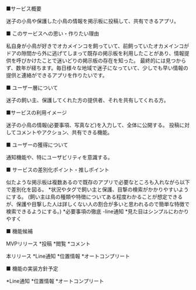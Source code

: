 ■サービス概要

迷子の小鳥や保護した小鳥の情報を掲示板に投稿して、共有できるアプリ。

■ このサービスへの思い・作りたい理由

私自身が小鳥が好きでオカメインコを飼っていて、前飼っていたオカメインコがドアの隙間から外に逃げてしまって既存の掲示板を利用したことがあり、情報提供を呼びかけたことで迷いどりの掲示板の存在を知った。 最終的には見つからず、数年が経ちます。毎日様々な地域で迷子になっていて、少しでも早い情報の提供と連絡ができるアプリを作りたいです。

■ ユーザー層について

迷子の飼い主、保護してくれた方の提供者、それを共有してくれる方。

■サービスの利用イメージ

迷子の小鳥の情報(必要事項、写真など)を入力して、全体に公開する。 投稿に対してコメントやアクション、共有できる機能。

■ ユーザーの獲得について

通知機能や、特にユーザビリティを意識する。

■ サービスの差別化ポイント・推しポイント

似たような掲示板は複数あるので既存のアプリで必要なところも入れながら以下で差別化を図る。 
*状況やタグで飼い主と保護、目撃の検索がかかりやすいようにする。
(飼い主は鳥の種類や特徴についてある程度わかることが想定できるが、保護や目撃した人は詳しくない人の割合が多いと思われるので簡単な特徴で検索できるようにする。)
*必要事項の徹底 -line通知 
*見た目はシンプルにわかりやすく

■ 機能候補

MVPリリース
*投稿
*閲覧
*コメント

本リリース
*Line通知
*位置情報
*オートコンプリート

■ 機能の実装方針予定

*Line通知
*位置情報
*オートコンプリート
